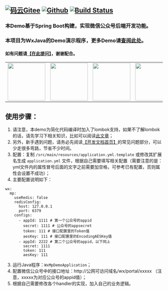 [![码云Gitee](https://gitee.com/binary/weixin-java-mp-demo-springboot/badge/star.svg?theme=blue)](https://gitee.com/binary/weixin-java-mp-demo-springboot)
[![Github](http://github-svg-buttons.herokuapp.com/star.svg?user=binarywang&repo=weixin-java-mp-demo-springboot&style=flat&background=1081C1)](https://github.com/binarywang/weixin-java-mp-demo-springboot)
[![Build Status](https://travis-ci.org/binarywang/weixin-java-mp-demo-springboot.svg?branch=master)](https://travis-ci.org/binarywang/weixin-java-mp-demo-springboot)
-----------------------

### 本Demo基于Spring Boot构建，实现微信公众号后端开发功能。
### 本项目为WxJava的Demo演示程序，更多Demo请[查阅此处](https://github.com/Wechat-Group/WxJava/blob/master/demo.md)。
#### 如有问题请[【在此提问】](https://github.com/binarywang/weixin-java-mp-demo-springboot/issues)，谢谢配合。
<table border="0">
	<tbody>
		<tr>
			<td align="left" valign="middle">
        <a href="http://mp.weixin.qq.com/mp/homepage?__biz=MzI3MzAwMzk4OA==&hid=1&sn=f31af3bf562b116b061c9ab4edf70b61&scene=18#wechat_redirect" target="_blank">
				  <img height="120" src="https://gitee.com/binary/weixin-java-tools/raw/master/images/qrcodes/mp.png">
        </a>
			</td>
			<td align="center" valign="middle">
				<a href="https://cloud.tencent.com/redirect.php?redirect=1014&cps_key=a4c06ffe004dbcda44036daa1bf8f876&from=console" target="_blank">
					<img height="120" src="https://gitee.com/binary/weixin-java-tools/raw/master/images/banners/tcloud.jpg">
				</a>
			</td>
			<td align="center" valign="middle">
				<a href="https://www.vultr.com/?ref=7888900-4F" target="_blank">
					<img height="120" src="https://gitee.com/binary/weixin-java-tools/raw/master/images/banners/vultr.jpg">
				</a>
			</td>
			<td align="center" valign="middle">
				<a href="https://promotion.aliyun.com/ntms/act/qwbk.html?userCode=7makzf5h" target="_blank">
					<img height="120" src="https://gitee.com/binary/weixin-java-tools/raw/master/images/banners/aliyun.jpg">
				</a>
			</td>
		</tr>
	</tbody>
</table>

## 使用步骤：
1. 请注意，本demo为简化代码编译时加入了lombok支持，如果不了解lombok的话，请先学习下相关知识，比如可以阅读[此文章](https://mp.weixin.qq.com/s/cUc-bUcprycADfNepnSwZQ)；
1. 另外，新手遇到问题，请务必先阅读[【开发文档首页】](https://github.com/Wechat-Group/WxJava/wiki)的常见问题部分，可以少走很多弯路，节省不少时间。
1. 配置：复制 `/src/main/resources/application.yml.template` 或修改其扩展名生成 `application.yml` 文件，根据自己需要填写相关配置（需要注意的是：yml文件内的属性冒号后面的文字之前需要加空格，可参考已有配置，否则属性会设置不成功）；
2. 主要配置说明如下：
```
wx:
  mp:
    useRedis: false
    redisConfig:
      host: 127.0.0.1
      port: 6379
    configs:
      - appId: 1111 # 第一个公众号的appid
        secret: 1111 # 公众号的appsecret
        token: 111 # 接口配置里的Token值
        aesKey: 111 # 接口配置里的EncodingAESKey值
      - appId: 2222 # 第二个公众号的appid，以下同上
        secret: 1111
        token: 111
        aesKey: 111

```
3. 运行Java程序：`WxMpDemoApplication`；
4. 配置微信公众号中的接口地址：http://公网可访问域名/wx/portal/xxxxx （注意，xxxxx为对应公众号的appid值）；
5. 根据自己需要修改各个handler的实现，加入自己的业务逻辑。
	
